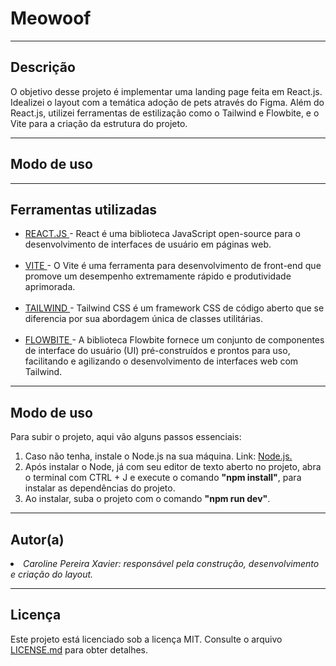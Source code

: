 # Meowoof
<hr>

<h2>Descrição</h2>

O objetivo desse projeto é implementar uma landing page feita em React.js. Idealizei o layout com a temática adoção de pets através do Figma. Além do React.js, utilizei ferramentas de estilização como o Tailwind e Flowbite, e o Vite para a criação da estrutura do projeto.

<hr>

<h2>Modo de uso</h2>

<hr>

<h2>Ferramentas utilizadas</h2>
<ul>
  <li><a href="https://react.dev/">REACT.JS </a>- React é uma biblioteca JavaScript open-source para o desenvolvimento de interfaces de usuário em páginas web.</li>
  <br>
  <li><a href="https://vitejs.dev/">VITE </a>- O Vite é uma ferramenta para desenvolvimento de front-end que promove um desempenho extremamente rápido e produtividade aprimorada.</li>
  <br>
  <li><a href="https://tailwindcss.com/">TAILWIND </a>- Tailwind CSS é um framework CSS de código aberto que se diferencia por sua abordagem única de classes utilitárias.</li>
  <br>
  <li><a href="https://tailwindcss.com/">FLOWBITE </a>- A biblioteca Flowbite fornece um conjunto de componentes de interface do usuário (UI) pré-construídos e prontos para uso, facilitando e agilizando o desenvolvimento de interfaces web com Tailwind.</li>
</ul>
<hr>

<h2>Modo de uso</h2>
Para subir o projeto, aqui vão alguns passos essenciais:

<ol>
  <li>Caso não tenha, instale o Node.js na sua máquina. Link: <a href='https://nodejs.org/en/download/current'>Node.js.</a></li>
  <li>Após instalar o Node, já com seu editor de texto aberto no projeto, abra o terminal com CTRL + J e execute o comando <b>"npm install"</b>, para instalar as dependências do projeto.</li>
  <li>Ao instalar, suba o projeto com o comando <b>"npm run dev"</b>.</li>
</ol>

<hr>

<h2>Autor(a)</h2>
  <li><em>Caroline Pereira Xavier: responsável pela construção, desenvolvimento e criação do layout.</em></li>

<hr>

<h2>Licença</h2>
Este projeto está licenciado sob a licença MIT. Consulte o arquivo <a href="https://github.com/carolware/meowoof/blob/main/LICENSE">LICENSE.md</a> para obter detalhes.




